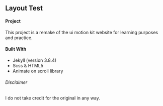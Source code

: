 ## Layout Test

#### Project
This project is a remake of the ui motion kit website for learning purposes and practice. 

#### Built With
* Jekyll (version 3.8.4)
*  Scss & HTML5
* Animate on scroll library

###### Disclaimer
I do not take credit for the original in any way.